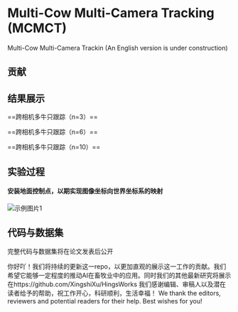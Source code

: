 # Multi-Cow Multi-Camera Tracking (MCMCT)
Multi-Cow Multi-Camera Trackin (An English version is under construction) 

## 贡献 

## 结果展示 
==跨相机多牛只跟踪（n=3）==

==跨相机多牛只跟踪（n=6）==

==跨相机多牛只跟踪（n=10）==

## 实验过程 
#### 安装地面控制点，以期实现图像坐标向世界坐标系的映射
![示例图片1](https://github.com/XingshiXu/MCMCT/blob/main/Control%20point%20placement)
## 代码与数据集 
完整代码与数据集将在论文发表后公开

你好吖！我们将持续的更新这一repo，以更加直观的展示这一工作的贡献。我们希望它能够一定程度的推动AI在畜牧业中的应用。同时我们的其他最新研究将展示在https://github.com/XingshiXu/HingsWorks
我们感谢编辑、审稿人以及潜在读者给予的帮助，祝工作开心，科研顺利，生活幸福！ We thank the editors, reviewers and potential readers for their help. Best wishes for you!

